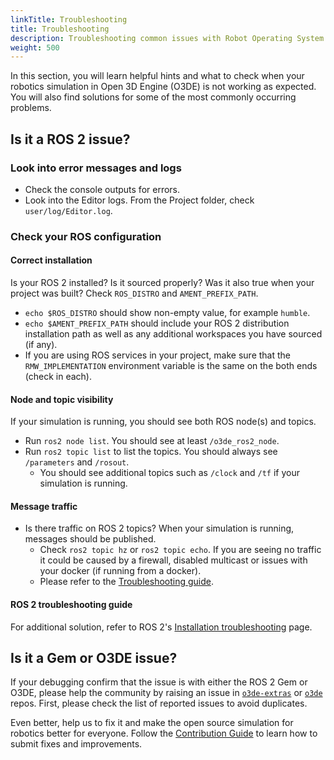 ```yaml
---
linkTitle: Troubleshooting
title: Troubleshooting
description: Troubleshooting common issues with Robot Operating System (ROS) and and the ROS 2 Gem in Open 3D Engine (O3DE).
weight: 500
---
```


In this section, you will learn helpful hints and what to check when your robotics simulation in Open 3D Engine (O3DE) is not working as expected.
You will also find solutions for some of the most commonly occurring problems.

## Is it a ROS 2 issue?

### Look into error messages and logs

- Check the console outputs for errors.
- Look into the Editor logs. From the Project folder, check `user/log/Editor.log`.

### Check your ROS configuration

#### Correct installation
Is your ROS 2 installed? Is it sourced properly? Was it also true when your project was built? Check `ROS_DISTRO` and `AMENT_PREFIX_PATH`.
  - `echo $ROS_DISTRO` should show non-empty value, for example `humble`.
  - `echo $AMENT_PREFIX_PATH` should include your ROS 2 distribution installation path as well as any additional workspaces you have sourced (if any). 
  - If you are using ROS services in your project, make sure that the `RMW_IMPLEMENTATION` environment variable is the same on the both ends (check in each).

#### Node and topic visibility

If your simulation is running, you should see both ROS node(s) and topics.
  - Run `ros2 node list`. You should see at least `/o3de_ros2_node`.
  - Run `ros2 topic list` to list the topics. You should always see `/parameters` and `/rosout`.
    - You should see additional topics such as `/clock` and `/tf` if your simulation is running.

#### Message traffic

- Is there traffic on ROS 2 topics? When your simulation is running, messages should be published.
  - Check `ros2 topic hz` or `ros2 topic echo`. If you are seeing no traffic it could be caused by a firewall, disabled multicast or issues with your docker (if running from a docker).
  - Please refer to the [Troubleshooting guide](#troubleshooting-guide).
  
#### ROS 2 troubleshooting guide

For additional solution, refer to ROS 2's [Installation troubleshooting](https://docs.ros.org/en/rolling/How-To-Guides/Installation-Troubleshooting.html) page.

## Is it a Gem or O3DE issue?

If your debugging confirm that the issue is with either the ROS 2 Gem or O3DE, please help the community by raising an issue in [`o3de-extras`](https://github.com/o3de/o3de-extras/issues) or [`o3de`](https://github.com/o3de/o3de/issues) repos. First, please check the list of reported issues to avoid duplicates. 

Even better, help us to fix it and make the open source simulation for robotics better for everyone.
Follow the [Contribution Guide](/docs/contributing/) to learn how to submit fixes and improvements.
